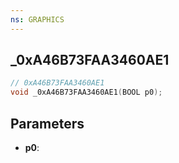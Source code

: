 ```yaml
---
ns: GRAPHICS
---
```

## _0xA46B73FAA3460AE1

```c
// 0xA46B73FAA3460AE1
void _0xA46B73FAA3460AE1(BOOL p0);
```


## Parameters
* **p0**: 

